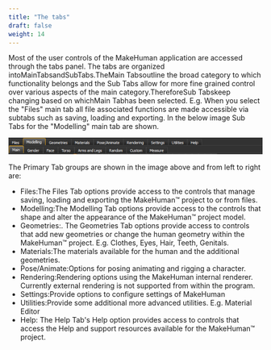 ```yaml
---
title: "The tabs"
draft: false
weight: 14
---
```


Most of the user controls of the MakeHuman application are accessed through the tabs panel. The tabs are organized intoMainTabsandSubTabs.TheMain Tabsoutline the broad category to which functionality belongs and the Sub Tabs allow for more fine grained control over various aspects of the main category.ThereforeSub Tabskeep changing based on whichMain Tabhas been selected.
E.g. When you select the "Files" main tab all file associated functions are made accessible via subtabs such as saving, loading and exporting. In the below image Sub Tabs for the "Modelling" main tab are shown.



![maintab.png](maintab.png)



The Primary Tab groups are shown in the image above and from left to right are:

* Files:The Files Tab options provide access to the controls that manage saving, loading and exporting the MakeHuman™ project to or from files.
* Modelling:The Modelling Tab options provide access to the controls that shape and alter the appearance of the MakeHuman™ project model.
* Geometries:. The Geometries Tab options provide access to controls that add new geometries or change the human geometry within the MakeHuman™ project. E.g. Clothes, Eyes, Hair, Teeth, Genitals.
* Materials:The materials available for the human and the additional geometries.
* Pose/Animate:Options for posing animating and rigging a character.
* Rendering:Rendering options using the MakeHuman internal renderer. Currently external rendering is not supported from within the program.
* Settings:Provide options to configure settings of MakeHuman
* Utilities:Provide some additional more advanced utilities. E.g. Material Editor
* Help: The Help Tab's Help option provides access to controls that access the Help and support resources available for the MakeHuman™ project.